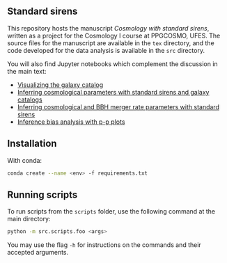 ## Standard sirens

This repository hosts the manuscript _Cosmology with standard sirens_, written as a project for the Cosmology I course at PPGCOSMO, UFES. The source files for the manuscript are available in the `tex` directory, and the code developed for the data analysis is available in the `src` directory.

You will also find Jupyter notebooks which complement the discussion in the main text:

- [Visualizing the galaxy catalog](./src/visualize_catalog.ipynb)
- [Inferring cosmological parameters with standard sirens and galaxy catalogs](./src/inference_with_galaxy_catalogs.ipynb)
- [Inferring cosmological and BBH merger rate parameters with standard sirens](./src/visualize_mcmc.ipynb)
- [Inference bias analysis with p-p plots](./src/pp_analysis.ipynb)

## Installation

With conda:

```bash
conda create --name <env> -f requirements.txt
```

## Running scripts

To run scripts from the `scripts` folder, use the following command at the main directory:

```bash
python -m src.scripts.foo <args>
```

You may use the flag `-h` for instructions on the commands and their accepted arguments.
